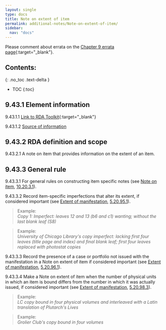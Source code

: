 ```yaml
---
layout: single
type: docs
title: Note on extent of item
permalink: additional-notes/Note-on-extent-of-item/
sidebar:
  nav: "docs"
---
```


Please comment about errata on the [Chapter 9 errata page](https://docs.google.com/document/d/1O-4HOsrSwNPkw28P9J9SWmJv0cwGZ0DGGSfXrEWaaO0/edit#bookmark=id.xs1by8thp7dr){:target="_blank"}.

## Contents:
{: .no_toc .text-delta }

- TOC
{:toc}

## 9.43.1 Element information

<a name="9.43.1.1">9.43.1.1</a> [Link to RDA Toolkit](https://beta.rdatoolkit.org/Content/Index?externalId=en-US_ala-fd17be6e-c18b-3ae3-92c5-21b0c2c09e48){:target="_blank"}

<a name="9.43.1.2">9.43.1.2</a> [Source of information](/DCRMR/additional-notes/)

## 9.43.2 RDA definition and scope

<a name="9.43.2.1">9.43.2.1</a> A note on item that provides information on the extent of an item.

## 9.43.3 General rule

<a name="9.43.3.1">9.43.3.1</a> For general rules on constructing item specific notes (see [Note on item](/DCRMR/additional-notes/Note-on-item/), [10.20.3.1](/DCRMR/additional-notes/Note-on-item/#10.20.3.1)).

<a name="9.43.3.2">9.43.3.2</a> Record item-specific imperfections that alter its extent, if considered important (see [Extent of manifestation](/DCRMR/phys-desc/Extent-of-manifestation/), [5.20.95.1](/DCRMR/phys-desc/Extent-of-manifestation/#5.20.95.1)).

>Example:  
><CITE>Copy 1: Imperfect: leaves 12 and 13 (b6 and c1) wanting; without the last blank leaf (S8)</CITE>

>Example:  
><CITE>University of Chicago Library's copy imperfect: lacking first four leaves (title page and index) and final blank leaf; first four leaves replaced with photostat copies</CITE>

<a name="9.43.3.3">9.43.3.3</a> Record the presence of a case or portfolio not issued with the manifestation in a Note on extent of item if considered important (see [Extent of manifestation](/DCRMR/phys-desc/Extent-of-manifestation/), [5.20.96.1](/DCRMR/phys-desc/Extent-of-manifestation/#5.20.96.1)).

<a name="9.43.3.4">9.43.3.4</a> Make a Note on extent of item when the number of physical units in which an item is bound differs from the number in which it was actually issued, if considered important (see [Extent of manifestation](/DCRMR/phys-desc/Extent-of-manifestation/), [5.20.98.3](/DCRMR/phys-desc/Extent-of-manifestation/#5.20.98.3)).

>Example:  
><CITE>LC copy bound in four physical volumes and interleaved with a Latin translation of Plutarch's Lives </CITE>

>Example:  
><CITE>Grolier Club's copy bound in four volumes</CITE>
